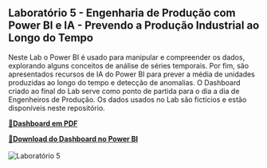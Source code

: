 ## Laboratório 5 - Engenharia de Produção com Power BI e IA - Prevendo a Produção Industrial ao Longo do Tempo

Neste Lab o Power BI é usado para manipular e compreender os dados, explorando alguns conceitos de análise de séries temporais. Por fim, são apresentados recursos de IA do Power BI para prever a média de unidades produzidas ao longo do tempo e detecção de anomalias. O Dashboard criado ao final do Lab serve como ponto de partida para o dia a dia de Engenheiros de Produção. Os dados usados no Lab são fictícios e estão disponíveis neste repositório.

[🔗**Dashboard em PDF**](https://github.com/wagnermoraesjr/Portifolio_Microsoft_Power_BI/blob/main/Laboratorio_5_-_Engenharia_de_Producao_com_Power_BI_e_IA_-_Prevendo_a_Producao_Industrial_ao_Longo_do_Tempo/Dashboard_PDF_Lab5.pdf)

[🔗**Download do Dashboard no Power BI**](https://github.com/wagnermoraesjr/Portifolio_Microsoft_Power_BI/blob/raw/Laboratorio_5_-_Engenharia_de_Producao_com_Power_BI_e_IA_-_Prevendo_a_Producao_Industrial_ao_Longo_do_Tempo/Dashboard_Lab5.pbix)
<br><br>
![Laboratório 5](https://github.com/wagnermoraesjr/Portifolio_Microsoft_Power_BI/blob/main/Laboratorio_5_-_Engenharia_de_Producao_com_Power_BI_e_IA_-_Prevendo_a_Producao_Industrial_ao_Longo_do_Tempo/Imagem_Lab5.png)
